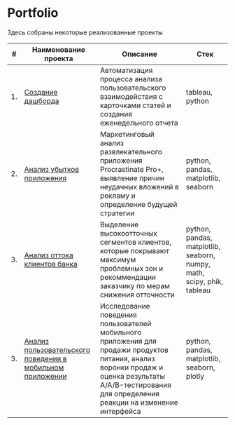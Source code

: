 # Portfolio

Здесь собраны некоторые реализованные проекты 

| #    | Наименование проекта                   | Описание                                         | Стек                                                                         |
| ---- | ---------------------------------------------------------------------- | ----------------------------------------- | ------------------------------------------------------------------------------ |
| 1.   | [Создание дашборда](https://github.com/SofiaLipskaia/Portfolio/tree/main/Dashboard%20Yandex%20Dzen)|Автоматизация процесса анализа пользовательского взаимодействия с карточками статей и создания еженедельного отчета | tableau, python |
| 2.   | [Анализ убытков приложения](https://github.com/SofiaLipskaia/Portfolio/tree/main/%D0%90%D0%BD%D0%B0%D0%BB%D0%B8%D0%B7%20%D1%83%D0%B1%D1%8B%D1%82%D0%BA%D0%BE%D0%B2%20%D0%BF%D1%80%D0%B8%D0%BB%D0%BE%D0%B6%D0%B5%D0%BD%D0%B8%D1%8F%20ProcrastinatePRO%2B)|Маркетинговый анализ развлекательного приложения Procrastinate Pro+, выявление причин неудачных вложений в рекламу и определение будущей стратегии | python, pandas, matplotlib, seaborn |
| 3.   | [Анализ оттока клиентов банка](https://github.com/SofiaLipskaia/Portfolio/tree/main/%D0%90%D0%BD%D0%B0%D0%BB%D0%B8%D0%B7%20%D0%BE%D1%82%D1%82%D0%BE%D0%BA%D0%B0%20%D0%BA%D0%BB%D0%B8%D0%B5%D0%BD%D1%82%D0%BE%D0%B2%20%D0%B1%D0%B0%D0%BD%D0%BA%D0%B0)|Выделение высокоотточных сегментов клиентов, которые покрывают максимум проблемных зон и рекоммендации заказчику по мерам снижения отточности | python, pandas, matplotlib, seaborn, numpy, math, scipy, phik, tableau |
| 3.   | [Анализ пользовательского поведения в мобильном приложении](https://github.com/SofiaLipskaia/Portfolio/tree/main/%D0%90%D0%BD%D0%B0%D0%BB%D0%B8%D0%B7%20%D0%BF%D0%BE%D0%BB%D1%8C%D0%B7%D0%BE%D0%B2%D0%B0%D1%82%D0%B5%D0%BB%D1%8C%D1%81%D0%BA%D0%BE%D0%B3%D0%BE%20%D0%BF%D0%BE%D0%B2%D0%B5%D0%B4%D0%B5%D0%BD%D0%B8%D1%8F%20%D0%B2%20%D0%BC%D0%BE%D0%B1%D0%B8%D0%BB%D1%8C%D0%BD%D0%BE%D0%BC%20%D0%BF%D1%80%D0%B8%D0%BB%D0%BE%D0%B6%D0%B5%D0%BD%D0%B8%D0%B8)|Исследование поведения пользователей мобильного приложения для продажи продуктов питания, анализ воронки продаж и оценка результаты A/A/B-тестирования для определения реакции на изменение интерфейса | python, pandas, matplotlib, seaborn, plotly |
